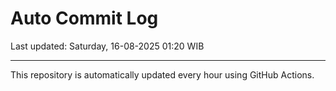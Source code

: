 # Auto Commit Log

Last updated: Saturday, 16-08-2025 01:20 WIB

---

This repository is automatically updated every hour using GitHub Actions.
